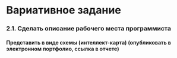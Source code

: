 # Вариативное задание
### 2.1. Сделать описание рабочего места программиста

#### Представить в виде схемы (интеллект-карта)  (опубликовать в электронном портфолио, ссылка в отчете)
